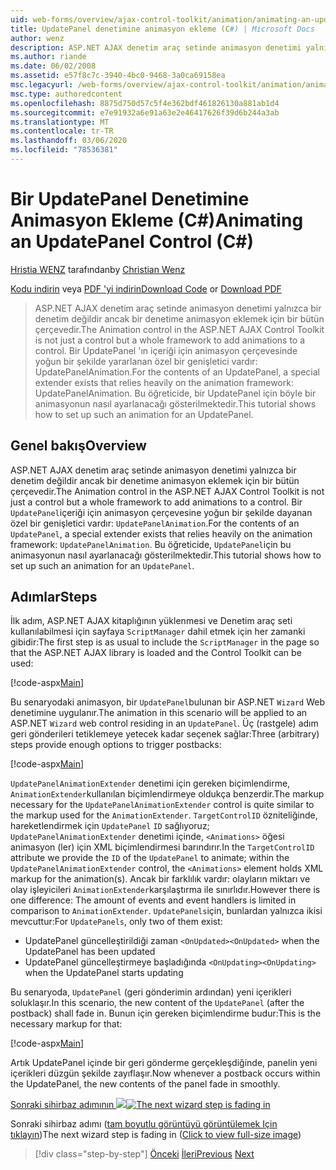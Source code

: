 ```yaml
---
uid: web-forms/overview/ajax-control-toolkit/animation/animating-an-updatepanel-control-cs
title: UpdatePanel denetimine animasyon ekleme (C#) | Microsoft Docs
author: wenz
description: ASP.NET AJAX denetim araç setinde animasyon denetimi yalnızca bir denetim değildir ancak bir denetime animasyon eklemek için bir bütün çerçevedir. Bir... öğesinin içeriği için
ms.author: riande
ms.date: 06/02/2008
ms.assetid: e57f8c7c-3940-4bc0-9468-3a0ca69158ea
msc.legacyurl: /web-forms/overview/ajax-control-toolkit/animation/animating-an-updatepanel-control-cs
msc.type: authoredcontent
ms.openlocfilehash: 8875d750d57c5f4e362bdf461826130a881ab1d4
ms.sourcegitcommit: e7e91932a6e91a63e2e46417626f39d6b244a3ab
ms.translationtype: MT
ms.contentlocale: tr-TR
ms.lasthandoff: 03/06/2020
ms.locfileid: "78536381"
---
```

# <a name="animating-an-updatepanel-control-c"></a><span data-ttu-id="05a15-104">Bir UpdatePanel Denetimine Animasyon Ekleme (C#)</span><span class="sxs-lookup"><span data-stu-id="05a15-104">Animating an UpdatePanel Control (C#)</span></span>

<span data-ttu-id="05a15-105">[Hristia WENZ](https://github.com/wenz) tarafından</span><span class="sxs-lookup"><span data-stu-id="05a15-105">by [Christian Wenz](https://github.com/wenz)</span></span>

<span data-ttu-id="05a15-106">[Kodu indirin](https://download.microsoft.com/download/9/3/f/93f8daea-bebd-4821-833b-95205389c7d0/UpdatePanelAnimation1.cs.zip) veya [PDF 'yi indirin](https://download.microsoft.com/download/b/6/a/b6ae89ee-df69-4c87-9bfb-ad1eb2b23373/updatepanelanimation1CS.pdf)</span><span class="sxs-lookup"><span data-stu-id="05a15-106">[Download Code](https://download.microsoft.com/download/9/3/f/93f8daea-bebd-4821-833b-95205389c7d0/UpdatePanelAnimation1.cs.zip) or [Download PDF](https://download.microsoft.com/download/b/6/a/b6ae89ee-df69-4c87-9bfb-ad1eb2b23373/updatepanelanimation1CS.pdf)</span></span>

> <span data-ttu-id="05a15-107">ASP.NET AJAX denetim araç setinde animasyon denetimi yalnızca bir denetim değildir ancak bir denetime animasyon eklemek için bir bütün çerçevedir.</span><span class="sxs-lookup"><span data-stu-id="05a15-107">The Animation control in the ASP.NET AJAX Control Toolkit is not just a control but a whole framework to add animations to a control.</span></span> <span data-ttu-id="05a15-108">Bir UpdatePanel 'ın içeriği için animasyon çerçevesinde yoğun bir şekilde yararlanan özel bir genişletici vardır: UpdatePanelAnimation.</span><span class="sxs-lookup"><span data-stu-id="05a15-108">For the contents of an UpdatePanel, a special extender exists that relies heavily on the animation framework: UpdatePanelAnimation.</span></span> <span data-ttu-id="05a15-109">Bu öğreticide, bir UpdatePanel için böyle bir animasyonun nasıl ayarlanacağı gösterilmektedir.</span><span class="sxs-lookup"><span data-stu-id="05a15-109">This tutorial shows how to set up such an animation for an UpdatePanel.</span></span>

## <a name="overview"></a><span data-ttu-id="05a15-110">Genel bakış</span><span class="sxs-lookup"><span data-stu-id="05a15-110">Overview</span></span>

<span data-ttu-id="05a15-111">ASP.NET AJAX denetim araç setinde animasyon denetimi yalnızca bir denetim değildir ancak bir denetime animasyon eklemek için bir bütün çerçevedir.</span><span class="sxs-lookup"><span data-stu-id="05a15-111">The Animation control in the ASP.NET AJAX Control Toolkit is not just a control but a whole framework to add animations to a control.</span></span> <span data-ttu-id="05a15-112">Bir `UpdatePanel`içeriği için animasyon çerçevesine yoğun bir şekilde dayanan özel bir genişletici vardır: `UpdatePanelAnimation`.</span><span class="sxs-lookup"><span data-stu-id="05a15-112">For the contents of an `UpdatePanel`, a special extender exists that relies heavily on the animation framework: `UpdatePanelAnimation`.</span></span> <span data-ttu-id="05a15-113">Bu öğreticide, `UpdatePanel`için bu animasyonun nasıl ayarlanacağı gösterilmektedir.</span><span class="sxs-lookup"><span data-stu-id="05a15-113">This tutorial shows how to set up such an animation for an `UpdatePanel`.</span></span>

## <a name="steps"></a><span data-ttu-id="05a15-114">Adımlar</span><span class="sxs-lookup"><span data-stu-id="05a15-114">Steps</span></span>

<span data-ttu-id="05a15-115">İlk adım, ASP.NET AJAX kitaplığının yüklenmesi ve Denetim araç seti kullanılabilmesi için sayfaya `ScriptManager` dahil etmek için her zamanki gibidir:</span><span class="sxs-lookup"><span data-stu-id="05a15-115">The first step is as usual to include the `ScriptManager` in the page so that the ASP.NET AJAX library is loaded and the Control Toolkit can be used:</span></span>

[!code-aspx[Main](animating-an-updatepanel-control-cs/samples/sample1.aspx)]

<span data-ttu-id="05a15-116">Bu senaryodaki animasyon, bir `UpdatePanel`bulunan bir ASP.NET `Wizard` Web denetimine uygulanır.</span><span class="sxs-lookup"><span data-stu-id="05a15-116">The animation in this scenario will be applied to an ASP.NET `Wizard` web control residing in an `UpdatePanel`.</span></span> <span data-ttu-id="05a15-117">Üç (rastgele) adım geri gönderileri tetiklemeye yetecek kadar seçenek sağlar:</span><span class="sxs-lookup"><span data-stu-id="05a15-117">Three (arbitrary) steps provide enough options to trigger postbacks:</span></span>

[!code-aspx[Main](animating-an-updatepanel-control-cs/samples/sample2.aspx)]

<span data-ttu-id="05a15-118">`UpdatePanelAnimationExtender` denetimi için gereken biçimlendirme, `AnimationExtender`kullanılan biçimlendirmeye oldukça benzerdir.</span><span class="sxs-lookup"><span data-stu-id="05a15-118">The markup necessary for the `UpdatePanelAnimationExtender` control is quite similar to the markup used for the `AnimationExtender`.</span></span> <span data-ttu-id="05a15-119">`TargetControlID` özniteliğinde, hareketlendirmek için `UpdatePanel` `ID` sağlıyoruz; `UpdatePanelAnimationExtender` denetimi içinde, `<Animations>` öğesi animasyon (ler) için XML biçimlendirmesi barındırır.</span><span class="sxs-lookup"><span data-stu-id="05a15-119">In the `TargetControlID` attribute we provide the `ID` of the `UpdatePanel` to animate; within the `UpdatePanelAnimationExtender` control, the `<Animations>` element holds XML markup for the animation(s).</span></span> <span data-ttu-id="05a15-120">Ancak bir farklılık vardır: olayların miktarı ve olay işleyicileri `AnimationExtender`karşılaştırma ile sınırlıdır.</span><span class="sxs-lookup"><span data-stu-id="05a15-120">However there is one difference: The amount of events and event handlers is limited in comparison to `AnimationExtender`.</span></span> <span data-ttu-id="05a15-121">`UpdatePanels`için, bunlardan yalnızca ikisi mevcuttur:</span><span class="sxs-lookup"><span data-stu-id="05a15-121">For `UpdatePanels`, only two of them exist:</span></span>

- <span data-ttu-id="05a15-122">UpdatePanel güncelleştirildiği zaman `<OnUpdated>`</span><span class="sxs-lookup"><span data-stu-id="05a15-122">`<OnUpdated>` when the UpdatePanel has been updated</span></span>
- <span data-ttu-id="05a15-123">UpdatePanel güncelleştirmeye başladığında `<OnUpdating>`</span><span class="sxs-lookup"><span data-stu-id="05a15-123">`<OnUpdating>` when the UpdatePanel starts updating</span></span>

<span data-ttu-id="05a15-124">Bu senaryoda, `UpdatePanel` (geri gönderimin ardından) yeni içerikleri soluklaşır.</span><span class="sxs-lookup"><span data-stu-id="05a15-124">In this scenario, the new content of the `UpdatePanel` (after the postback) shall fade in.</span></span> <span data-ttu-id="05a15-125">Bunun için gereken biçimlendirme budur:</span><span class="sxs-lookup"><span data-stu-id="05a15-125">This is the necessary markup for that:</span></span>

[!code-aspx[Main](animating-an-updatepanel-control-cs/samples/sample3.aspx)]

<span data-ttu-id="05a15-126">Artık UpdatePanel içinde bir geri gönderme gerçekleşdiğinde, panelin yeni içerikleri düzgün şekilde zayıflaşır.</span><span class="sxs-lookup"><span data-stu-id="05a15-126">Now whenever a postback occurs within the UpdatePanel, the new contents of the panel fade in smoothly.</span></span>

<span data-ttu-id="05a15-127">[Sonraki sihirbaz adımının ![](animating-an-updatepanel-control-cs/_static/image2.png)](animating-an-updatepanel-control-cs/_static/image1.png)</span><span class="sxs-lookup"><span data-stu-id="05a15-127">[![The next wizard step is fading in](animating-an-updatepanel-control-cs/_static/image2.png)](animating-an-updatepanel-control-cs/_static/image1.png)</span></span>

<span data-ttu-id="05a15-128">Sonraki sihirbaz adımı ([tam boyutlu görüntüyü görüntülemek Için tıklayın](animating-an-updatepanel-control-cs/_static/image3.png))</span><span class="sxs-lookup"><span data-stu-id="05a15-128">The next wizard step is fading in ([Click to view full-size image](animating-an-updatepanel-control-cs/_static/image3.png))</span></span>

> [!div class="step-by-step"]
> <span data-ttu-id="05a15-129">[Önceki](changing-an-animation-using-client-side-code-cs.md)
> [İleri](dynamically-controlling-updatepanel-animations-cs.md)</span><span class="sxs-lookup"><span data-stu-id="05a15-129">[Previous](changing-an-animation-using-client-side-code-cs.md)
[Next](dynamically-controlling-updatepanel-animations-cs.md)</span></span>
